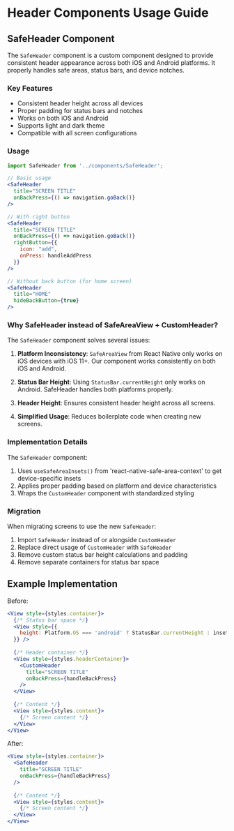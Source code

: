 # Header Components Usage Guide

## SafeHeader Component

The `SafeHeader` component is a custom component designed to provide consistent header appearance across both iOS and Android platforms. It properly handles safe areas, status bars, and device notches.

### Key Features

- Consistent header height across all devices
- Proper padding for status bars and notches
- Works on both iOS and Android
- Supports light and dark theme
- Compatible with all screen configurations

### Usage

```jsx
import SafeHeader from '../components/SafeHeader';

// Basic usage
<SafeHeader 
  title="SCREEN TITLE"
  onBackPress={() => navigation.goBack()}
/>

// With right button
<SafeHeader 
  title="SCREEN TITLE"
  onBackPress={() => navigation.goBack()}
  rightButton={{
    icon: "add",
    onPress: handleAddPress
  }}
/>

// Without back button (for home screen)
<SafeHeader 
  title="HOME"
  hideBackButton={true}
/>
```

### Why SafeHeader instead of SafeAreaView + CustomHeader?

The `SafeHeader` component solves several issues:

1. **Platform Inconsistency**: `SafeAreaView` from React Native only works on iOS devices with iOS 11+. 
   Our component works consistently on both iOS and Android.

2. **Status Bar Height**: Using `StatusBar.currentHeight` only works on Android.
   SafeHeader handles both platforms properly.

3. **Header Height**: Ensures consistent header height across all screens.

4. **Simplified Usage**: Reduces boilerplate code when creating new screens.

### Implementation Details

The `SafeHeader` component:

1. Uses `useSafeAreaInsets()` from 'react-native-safe-area-context' to get device-specific insets
2. Applies proper padding based on platform and device characteristics
3. Wraps the `CustomHeader` component with standardized styling

### Migration

When migrating screens to use the new `SafeHeader`:

1. Import `SafeHeader` instead of or alongside `CustomHeader`
2. Replace direct usage of `CustomHeader` with `SafeHeader`
3. Remove custom status bar height calculations and padding
4. Remove separate containers for status bar space

## Example Implementation

Before:
```jsx
<View style={styles.container}>
  {/* Status bar space */}
  <View style={{
    height: Platform.OS === 'android' ? StatusBar.currentHeight : insets.top,
  }} />
  
  {/* Header container */}
  <View style={styles.headerContainer}>
    <CustomHeader 
      title="SCREEN TITLE"
      onBackPress={handleBackPress}
    />
  </View>
  
  {/* Content */}
  <View style={styles.content}>
    {/* Screen content */}
  </View>
</View>
```

After:
```jsx
<View style={styles.container}>
  <SafeHeader 
    title="SCREEN TITLE"
    onBackPress={handleBackPress}
  />
  
  {/* Content */}
  <View style={styles.content}>
    {/* Screen content */}
  </View>
</View>
``` 